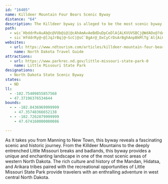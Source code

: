 ```yaml
---
id: "16405"
name: Killdeer Mountain Four Bears Scenic Byway
distance: "64"
description: The Killdeer byway is alleged to be the most scenic byway in western North Dakota. This land dips through the rugged Killdeer Mountains and has been sculpted into curious formations by wind, water, and sand.
path:
  - wic`HbddrRvAuAb@c@VUb@i@|@cAhAmAvAeBdDuDpCeDlA{ALKVUVSBCj@WdAOx@?dALh@NJBx@h@x@v@`@p@LVj@hB@JVvALjB@R?nB?hDBvCArAAn@@lBD~ARdB\`B@H`@pAp@lA\h@d@b@|@l@fAd@|@Rr@B^@jBAl@?lE@bB@^@hB?zBBfDD`B@D?
  - sic`HfddrRy@~@[JqJrBq|@~ScC|@sC`BgAr@_DxCyCrDsArBghAnpBkMlTg`Al{AiChDmCzBcC~AiClAmD~@mBXeBLkoAGiDJeFx@iDlAgCxAyE`E}CzDiCvE{aAxjBuLrUoDlJ_Yfy@_CtFsDrGwFtGcBxAiBpAyEnCgGpB}Fx@cBFe~@?cHk@qFcAoCw@wQeG_EaAwG{@gGQ{HRmIdAe]zJwF~@mF^{yHT{Ba@a@SyA_AcBmByAmCiAqD_@oCIyAIgGDgzBEoHo@aI]cCg@cCaByF{Lk_@_@sAi@{COcD?yADmAx@{Jx@k]AsCYgC]}Ay@oBaA_Bs@q@yScLcDmCm@y@}EsHaKiPi@mAiAmDs@mEoG}z@m@yEiAoEoAyCyBkDaE{FsAyAsBeAiAGuAJuLbEgF|AeAXmBCoBo@}AyAqE_KaA{AcAkAyBmAqKsCYQ]m@Kw@DuAReB?k@SaAc@k@_AMoPlBcFlByAVmB?eBWcAg@{I_GeBe@qAEyAPmFvAyAR_CEuFkAeAGy@@yCv@mCd@gMQaC?eBJoHnAoCr@eyAta@cC`@}DFkCUkCk@cC_AyAy@mDyCwQyUoDgEoBqB{FgFcHuFgCkCoBsCsAgDgAkEg@yDMuDB{Dd@yFvCyM~@wFX}D@qGuCsr@g@_Fk@iCcAyCu@eBmAmB_DqCaH{EgKoL}DyCgCsA}CmAuK_EmKeDkk@qOyEm@elDC}DPmEt@kGbC
websites:
  - url: https://www.ndtourism.com/articles/killdeer-mountain-four-bears-scenic-byway
    name: North Dakota Travel Guide
attractions:
  - url: https://www.parkrec.nd.gov/little-missouri-state-park-0
    name: Little Missouri State Park
designations:
  - North Dakota State Scenic Byway
states:
  - ND
ll:
  - -102.75409855857568
  - 47.37196376534644
bounds:
  - - -102.8436969999999
    - 47.35748366652138
  - - -102.7262879999999
    - 47.674160000000086

---
```


As it takes you from Manning to New Town, this byway reveals a fascinating scenic and historic journey. From the Killdeer Mountains to the deeply entrenched Little Missouri breaks and badlands, this byway provides a unique and enchanting landscape in one of the most scenic areas of western North Dakota. The rich culture and history of the Mandan, Hidatsa, and Arikara tribes paired with the recreational opportunities of Little Missouri State Park provide travelers with an enthralling adventure in west central North Dakota.

